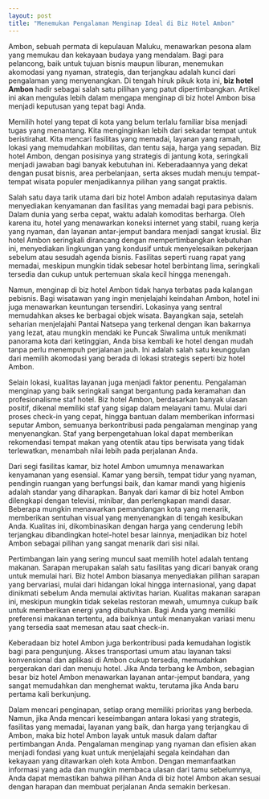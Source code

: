 ```yaml
---
layout: post
title: "Menemukan Pengalaman Menginap Ideal di Biz Hotel Ambon"
---
```


Ambon, sebuah permata di kepulauan Maluku, menawarkan pesona alam yang memukau dan kekayaan budaya yang mendalam. Bagi para pelancong, baik untuk tujuan bisnis maupun liburan, menemukan akomodasi yang nyaman, strategis, dan terjangkau adalah kunci dari pengalaman yang menyenangkan. Di tengah hiruk pikuk kota ini, **biz hotel Ambon** hadir sebagai salah satu pilihan yang patut dipertimbangkan. Artikel ini akan mengulas lebih dalam mengapa menginap di biz hotel Ambon bisa menjadi keputusan yang tepat bagi Anda.

Memilih hotel yang tepat di kota yang belum terlalu familiar bisa menjadi tugas yang menantang. Kita menginginkan lebih dari sekadar tempat untuk beristirahat. Kita mencari fasilitas yang memadai, layanan yang ramah, lokasi yang memudahkan mobilitas, dan tentu saja, harga yang sepadan. Biz hotel Ambon, dengan posisinya yang strategis di jantung kota, seringkali menjadi jawaban bagi banyak kebutuhan ini. Keberadaannya yang dekat dengan pusat bisnis, area perbelanjaan, serta akses mudah menuju tempat-tempat wisata populer menjadikannya pilihan yang sangat praktis.

Salah satu daya tarik utama dari biz hotel Ambon adalah reputasinya dalam menyediakan kenyamanan dan fasilitas yang memadai bagi para pebisnis. Dalam dunia yang serba cepat, waktu adalah komoditas berharga. Oleh karena itu, hotel yang menawarkan koneksi internet yang stabil, ruang kerja yang nyaman, dan layanan antar-jemput bandara menjadi sangat krusial. Biz hotel Ambon seringkali dirancang dengan mempertimbangkan kebutuhan ini, menyediakan lingkungan yang kondusif untuk menyelesaikan pekerjaan sebelum atau sesudah agenda bisnis. Fasilitas seperti ruang rapat yang memadai, meskipun mungkin tidak sebesar hotel berbintang lima, seringkali tersedia dan cukup untuk pertemuan skala kecil hingga menengah.

Namun, menginap di biz hotel Ambon tidak hanya terbatas pada kalangan pebisnis. Bagi wisatawan yang ingin menjelajahi keindahan Ambon, hotel ini juga menawarkan keuntungan tersendiri. Lokasinya yang sentral memudahkan akses ke berbagai objek wisata. Bayangkan saja, setelah seharian menjelajahi Pantai Natsepa yang terkenal dengan ikan bakarnya yang lezat, atau mungkin mendaki ke Puncak Siwalima untuk menikmati panorama kota dari ketinggian, Anda bisa kembali ke hotel dengan mudah tanpa perlu menempuh perjalanan jauh. Ini adalah salah satu keunggulan dari memilih akomodasi yang berada di lokasi strategis seperti biz hotel Ambon.

Selain lokasi, kualitas layanan juga menjadi faktor penentu. Pengalaman menginap yang baik seringkali sangat bergantung pada keramahan dan profesionalisme staf hotel. Biz hotel Ambon, berdasarkan banyak ulasan positif, dikenal memiliki staf yang sigap dalam melayani tamu. Mulai dari proses check-in yang cepat, hingga bantuan dalam memberikan informasi seputar Ambon, semuanya berkontribusi pada pengalaman menginap yang menyenangkan. Staf yang berpengetahuan lokal dapat memberikan rekomendasi tempat makan yang otentik atau tips berwisata yang tidak terlewatkan, menambah nilai lebih pada perjalanan Anda.

Dari segi fasilitas kamar, biz hotel Ambon umumnya menawarkan kenyamanan yang esensial. Kamar yang bersih, tempat tidur yang nyaman, pendingin ruangan yang berfungsi baik, dan kamar mandi yang higienis adalah standar yang diharapkan. Banyak dari kamar di biz hotel Ambon dilengkapi dengan televisi, minibar, dan perlengkapan mandi dasar. Beberapa mungkin menawarkan pemandangan kota yang menarik, memberikan sentuhan visual yang menyenangkan di tengah kesibukan Anda. Kualitas ini, dikombinasikan dengan harga yang cenderung lebih terjangkau dibandingkan hotel-hotel besar lainnya, menjadikan biz hotel Ambon sebagai pilihan yang sangat menarik dari sisi nilai.

Pertimbangan lain yang sering muncul saat memilih hotel adalah tentang makanan. Sarapan merupakan salah satu fasilitas yang dicari banyak orang untuk memulai hari. Biz hotel Ambon biasanya menyediakan pilihan sarapan yang bervariasi, mulai dari hidangan lokal hingga internasional, yang dapat dinikmati sebelum Anda memulai aktivitas harian. Kualitas makanan sarapan ini, meskipun mungkin tidak sekelas restoran mewah, umumnya cukup baik untuk memberikan energi yang dibutuhkan. Bagi Anda yang memiliki preferensi makanan tertentu, ada baiknya untuk menanyakan variasi menu yang tersedia saat memesan atau saat check-in.

Keberadaan biz hotel Ambon juga berkontribusi pada kemudahan logistik bagi para pengunjung. Akses transportasi umum atau layanan taksi konvensional dan aplikasi di Ambon cukup tersedia, memudahkan pergerakan dari dan menuju hotel. Jika Anda terbang ke Ambon, sebagian besar biz hotel Ambon menawarkan layanan antar-jemput bandara, yang sangat memudahkan dan menghemat waktu, terutama jika Anda baru pertama kali berkunjung.

Dalam mencari penginapan, setiap orang memiliki prioritas yang berbeda. Namun, jika Anda mencari keseimbangan antara lokasi yang strategis, fasilitas yang memadai, layanan yang baik, dan harga yang terjangkau di Ambon, maka biz hotel Ambon layak untuk masuk dalam daftar pertimbangan Anda. Pengalaman menginap yang nyaman dan efisien akan menjadi fondasi yang kuat untuk menjelajahi segala keindahan dan kekayaan yang ditawarkan oleh kota Ambon. Dengan memanfaatkan informasi yang ada dan mungkin membaca ulasan dari tamu sebelumnya, Anda dapat memastikan bahwa pilihan Anda di biz hotel Ambon akan sesuai dengan harapan dan membuat perjalanan Anda semakin berkesan.
